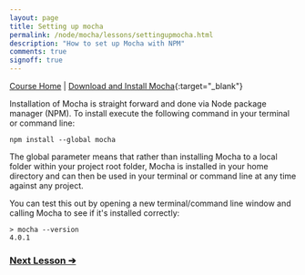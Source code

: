 ```yaml
---
layout: page
title: Setting up mocha
permalink: /node/mocha/lessons/settingupmocha.html
description: "How to set up Mocha with NPM"
comments: true
signoff: true
---
```

[Course Home](../../course) \| [Download and Install Mocha](https://mochajs.org/#installation){:target="_blank"}

Installation of Mocha is straight forward and done via Node package manager (NPM). To install execute the following command in your terminal or command line:

```shell
npm install --global mocha
```

The global parameter means that rather than installing Mocha to a local folder within your project root folder, Mocha is installed in your home directory and can then be used in your terminal or command line at any time against any project.

You can test this out by opening a new terminal/command line window and calling Mocha to see if it's installed correctly:

```shell
> mocha --version
4.0.1
```

### [Next Lesson &#10132;](../lessons/creatingtestsinmocha.html)
